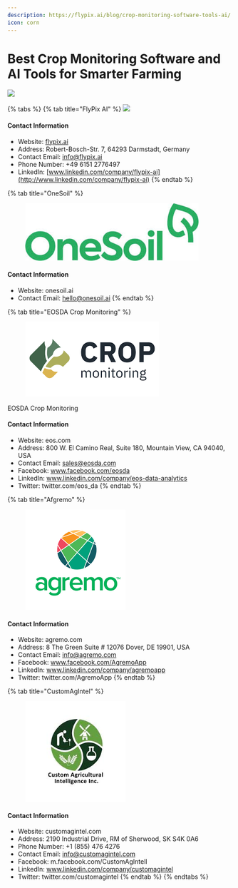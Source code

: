 ```yaml
---
description: https://flypix.ai/blog/crop-monitoring-software-tools-ai/
icon: corn
---
```


# Best Crop Monitoring Software and AI Tools for Smarter Farming

![](https://flypix.ai/wp-content/uploads/2023/01/flypixai-Green-header-logo.png)



{% tabs %}
{% tab title="FlyPix AI" %}
![](https://flypix.ai/wp-content/uploads/2023/01/flypixai-Green-header-logo.png)

#### Contact Information

* Website: [flypix.ai](https://flypix.ai/)
* Address: Robert-Bosch-Str. 7, 64293 Darmstadt, Germany
* Contact Email: [info@flypix.ai](mailto:info@flypix.ai)
* Phone Number: +49 6151 2776497
* LinkedIn: [www.linkedin.com/company/flypix-ai](http://www.linkedin.com/company/flypix-ai)
{% endtab %}

{% tab title="OneSoil" %}
<figure><img src=".gitbook/assets/image (45).png" alt=""><figcaption></figcaption></figure>



#### Contact Information

* Website: onesoil.ai
* Contact Email: hello@onesoil.ai
{% endtab %}

{% tab title="EOSDA Crop Monitoring" %}
<figure><img src=".gitbook/assets/image (46).png" alt=""><figcaption></figcaption></figure>

EOSDA Crop Monitoring

#### Contact Information

* Website: eos.com
* Address: 800 W. El Camino Real, Suite 180, Mountain View, CA 94040, USA
* Contact Email: sales@eosda.com
* Facebook: www.facebook.com/eosda
* LinkedIn: www.linkedin.com/company/eos-data-analytics
* Twitter: twitter.com/eos\_da
{% endtab %}

{% tab title="Afgremo" %}


<figure><img src=".gitbook/assets/image (47).png" alt=""><figcaption></figcaption></figure>



#### Contact Information

* Website: agremo.com
* Address: 8 The Green Suite # 12076 Dover, DE 19901, USA
* Contact Email: info@agremo.com
* Facebook: www.facebook.com/AgremoApp
* LinkedIn: www.linkedin.com/company/agremoapp
* Twitter: twitter.com/AgremoApp
{% endtab %}

{% tab title="CustomAgIntel" %}
<figure><img src=".gitbook/assets/image (48).png" alt=""><figcaption></figcaption></figure>



#### Contact Information

* Website: customagintel.com
* Address: 2190 Industrial Drive, RM of Sherwood, SK S4K 0A6
* Phone Number: +1 (855) 476 4276
* Contact Email: info@customagintel.com
* Facebook: m.facebook.com/CustomAgIntell
* LinkedIn: www.linkedin.com/company/customagintel
* Twitter: twitter.com/customagintel
{% endtab %}
{% endtabs %}

####
